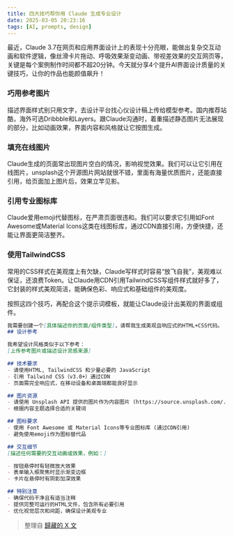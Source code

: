 ```yaml
---
title: 四大技巧帮你用 Claude 生成专业设计
date: 2025-03-05 20:23:16
tags: [AI, prompts, design]
---
```


最近，Claude 3.7在网页和应用界面设计上的表现十分亮眼，能做出复杂交互动画和软件逻辑，像丝滑卡片拖动、呼吸效果渐变动画、带视差效果的交互网页等，关键是每个案例制作时间都不超20分钟。今天就分享4个提升AI界面设计质量的关键技巧，让你的作品也能颜值飙升！

<!--more-->

### 巧用参考图片

描述界面样式别只用文字，去设计平台找心仪设计稿上传给模型参考。国内推荐站酷，海外可选Dribbble和Layers。跟Claude沟通时，着重描述静态图片无法展现的部分，比如动画效果，界面内容和风格就让它按图生成。

### 填充在线图片

Claude生成的页面常出现图片空白的情况，影响视觉效果。我们可以让它引用在线图片，unsplash这个开源图片网站就很不错，里面有海量优质图片，还能直接引用，给页面加上图片后，效果立竿见影。

### 引用专业图标库

Claude爱用emoji代替图标，在严肃页面很违和。我们可以要求它引用如Font Awesome或Material Icons这类在线图标库，通过CDN直接引用，方便快捷，还能让界面更简洁整齐。

### 使用TailwindCSS

常用的CSS样式在美观度上有欠缺，Claude写样式时容易“放飞自我”，美观难以保证，还浪费Token。让Claude用CDN引用TailwindCSS写组件样式就好多了，它封装的样式美观简洁，能确保色彩、响应式和基础组件的美观度。

按照这四个技巧，再配合这个提示词模板，就能让Claude设计出美观的界面或组件。

```markdown
我需要创建一个[具体描述你的页面/组件类型]，请帮我生成美观且响应式的HTML+CSS代码。
## 设计参考

我希望设计风格类似于以下参考：
[上传参考图片或描述设计灵感来源]

## 技术要求
- 请使用HTML, TailwindCSS 和少量必要的 JavaScript
- 引用 Tailwind CSS（v3.0+）通过CDN
- 页面需完全响应式，在移动设备和桌面端都能良好显示

## 图片资源
- 请使用 Unsplash API 提供的图片作为内容图片 (https://source.unsplash.com/...)
- 根据内容主题选择合适的关键词

## 图标要求
- 使用 Font Awesome 或 Material Icons等专业图标库 (通过CDN引用)
- 避免使用emoji作为图标替代品

## 交互细节
[描述任何需要的交互动画或效果，例如：]

- 按钮悬停时有轻微放大效果
- 表单输入框聚焦时显示渐变边框
- 卡片在悬停时有阴影加深效果

## 特别注意
- 确保代码干净且有适当注释
- 提供完整可运行的HTML文件，包含所有必要引用
- 优化视觉层次和间距，确保设计美观专业
```

> 整理自 [歸藏的 X 文](https://mp.weixin.qq.com/s/tUOAfd4OI56QxD94-0PPKw)
